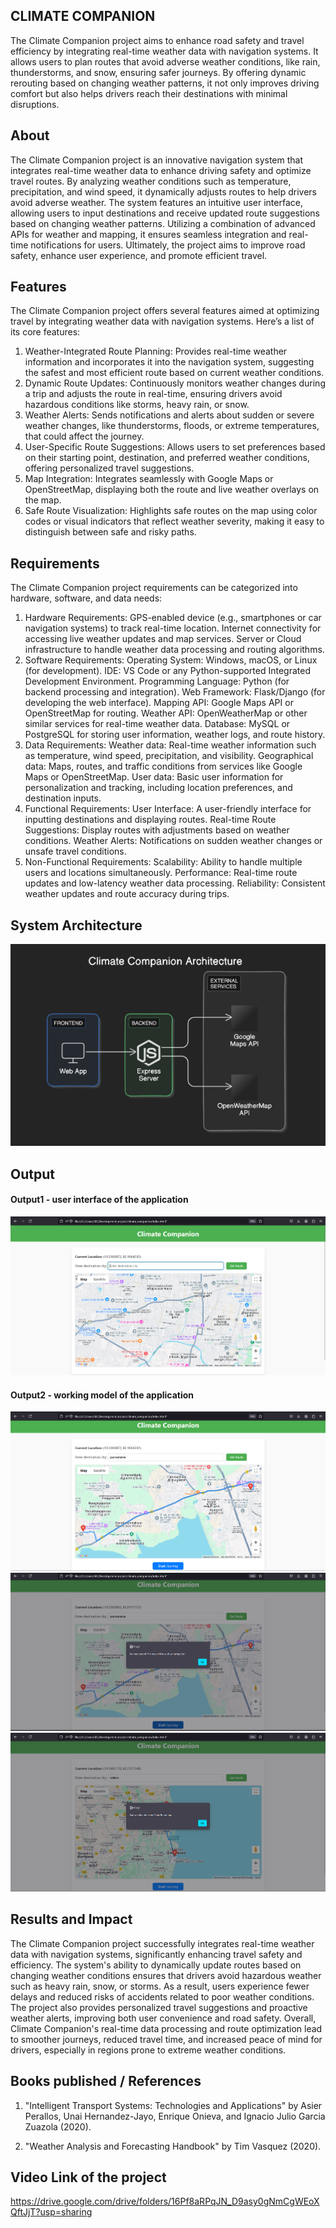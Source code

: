 ## CLIMATE COMPANION
The Climate Companion project aims to enhance road safety and travel efficiency by integrating real-time weather data with navigation systems. It allows users to plan routes that avoid adverse weather conditions, like rain, thunderstorms, and snow, ensuring safer journeys. By offering dynamic rerouting based on changing weather patterns, it not only improves driving comfort but also helps drivers reach their destinations with minimal disruptions.

## About
<!--Detailed Description about the project-->
The Climate Companion project is an innovative navigation system that integrates real-time weather data to enhance driving safety and optimize travel routes. By analyzing weather conditions such as temperature, precipitation, and wind speed, it dynamically adjusts routes to help drivers avoid adverse weather. The system features an intuitive user interface, allowing users to input destinations and receive updated route suggestions based on changing weather patterns. Utilizing a combination of advanced APIs for weather and mapping, it ensures seamless integration and real-time notifications for users. Ultimately, the project aims to improve road safety, enhance user experience, and promote efficient travel.


## Features
<!--List the features of the project as shown below-->
The Climate Companion project offers several features aimed at optimizing travel by integrating weather data with navigation systems. Here’s a list of its core features:

1. Weather-Integrated Route Planning:
Provides real-time weather information and incorporates it into the navigation system, suggesting the safest and most efficient route based on current weather conditions.
2. Dynamic Route Updates:
Continuously monitors weather changes during a trip and adjusts the route in real-time, ensuring drivers avoid hazardous conditions like storms, heavy rain, or snow.
3. Weather Alerts:
Sends notifications and alerts about sudden or severe weather changes, like thunderstorms, floods, or extreme temperatures, that could affect the journey.
4. User-Specific Route Suggestions:
Allows users to set preferences based on their starting point, destination, and preferred weather conditions, offering personalized travel suggestions.
5. Map Integration:
Integrates seamlessly with Google Maps or OpenStreetMap, displaying both the route and live weather overlays on the map.
6. Safe Route Visualization:
Highlights safe routes on the map using color codes or visual indicators that reflect weather severity, making it easy to distinguish between safe and risky paths.

## Requirements
<!--List the requirements of the project as shown below-->
The Climate Companion project requirements can be categorized into hardware, software, and data needs:

1. Hardware Requirements:
GPS-enabled device (e.g., smartphones or car navigation systems) to track real-time location.
Internet connectivity for accessing live weather updates and map services.
Server or Cloud infrastructure to handle weather data processing and routing algorithms.
2. Software Requirements:
Operating System: Windows, macOS, or Linux (for development).
IDE: VS Code or any Python-supported Integrated Development Environment.
Programming Language: Python (for backend processing and integration).
Web Framework: Flask/Django (for developing the web interface).
Mapping API: Google Maps API or OpenStreetMap for routing.
Weather API: OpenWeatherMap or other similar services for real-time weather data.
Database: MySQL or PostgreSQL for storing user information, weather logs, and route history.
3. Data Requirements:
Weather data: Real-time weather information such as temperature, wind speed, precipitation, and visibility.
Geographical data: Maps, routes, and traffic conditions from services like Google Maps or OpenStreetMap.
User data: Basic user information for personalization and tracking, including location preferences, and destination inputs.
4. Functional Requirements:
User Interface: A user-friendly interface for inputting destinations and displaying routes.
Real-time Route Suggestions: Display routes with adjustments based on weather conditions.
Weather Alerts: Notifications on sudden weather changes or unsafe travel conditions.
5. Non-Functional Requirements:
Scalability: Ability to handle multiple users and locations simultaneously.
Performance: Real-time route updates and low-latency weather data processing.
Reliability: Consistent weather updates and route accuracy during trips.

## System Architecture
<!--Embed the system architecture diagram as shown below-->
![alt text](<Screenshot 2024-10-17 144119.png>)


## Output

<!--Embed the Output picture at respective places as shown below as shown below-->
#### Output1 - user interface of the application
![alt text](img/image-1.png)


#### Output2 - working model of the application
![alt text](img/image-2.png)
![alt text](img/image-3.png)
![alt text](img/image-4.png)


## Results and Impact
<!--Give the results and impact as shown below-->
The Climate Companion project successfully integrates real-time weather data with navigation systems, significantly enhancing travel safety and efficiency. The system's ability to dynamically update routes based on changing weather conditions ensures that drivers avoid hazardous weather such as heavy rain, snow, or storms. As a result, users experience fewer delays and reduced risks of accidents related to poor weather conditions. The project also provides personalized travel suggestions and proactive weather alerts, improving both user convenience and road safety. Overall, Climate Companion's real-time data processing and route optimization lead to smoother journeys, reduced travel time, and increased peace of mind for drivers, especially in regions prone to extreme weather conditions.

## Books published / References
1. "Intelligent Transport Systems: Technologies and Applications" by Asier Perallos, Unai Hernandez-Jayo, Enrique Onieva, and Ignacio Julio Garcia Zuazola (2020).

2. "Weather Analysis and Forecasting Handbook" by Tim Vasquez (2020).

## Video Link of the project
https://drive.google.com/drive/folders/16Pf8aRPqJN_D9asy0gNmCgWEoXQftJjT?usp=sharing





